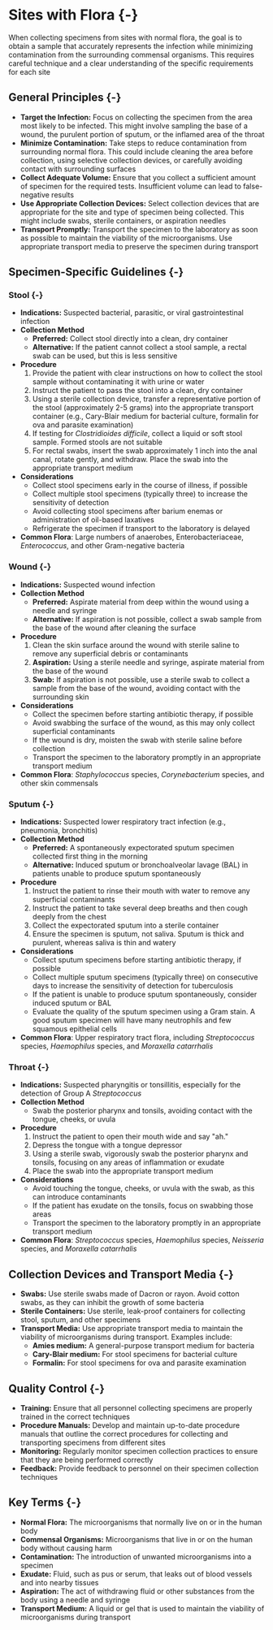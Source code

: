 # Sites with Flora {-}

When collecting specimens from sites with normal flora, the goal is to obtain a sample that accurately represents the infection while minimizing contamination from the surrounding commensal organisms. This requires careful technique and a clear understanding of the specific requirements for each site

## **General Principles** {-}

*   **Target the Infection:** Focus on collecting the specimen from the area most likely to be infected. This might involve sampling the base of a wound, the purulent portion of sputum, or the inflamed area of the throat
*   **Minimize Contamination:** Take steps to reduce contamination from surrounding normal flora. This could include cleaning the area before collection, using selective collection devices, or carefully avoiding contact with surrounding surfaces
*   **Collect Adequate Volume:** Ensure that you collect a sufficient amount of specimen for the required tests. Insufficient volume can lead to false-negative results
*   **Use Appropriate Collection Devices:** Select collection devices that are appropriate for the site and type of specimen being collected. This might include swabs, sterile containers, or aspiration needles
*   **Transport Promptly:** Transport the specimen to the laboratory as soon as possible to maintain the viability of the microorganisms. Use appropriate transport media to preserve the specimen during transport

## **Specimen-Specific Guidelines** {-}

### **Stool** {-}

*   **Indications:** Suspected bacterial, parasitic, or viral gastrointestinal infection
*   **Collection Method**
    *   **Preferred:** Collect stool directly into a clean, dry container
    *   **Alternative:** If the patient cannot collect a stool sample, a rectal swab can be used, but this is less sensitive
*   **Procedure**
    1.  Provide the patient with clear instructions on how to collect the stool sample without contaminating it with urine or water
    2.  Instruct the patient to pass the stool into a clean, dry container
    3.  Using a sterile collection device, transfer a representative portion of the stool (approximately 2-5 grams) into the appropriate transport container (e.g., Cary-Blair medium for bacterial culture, formalin for ova and parasite examination)
    4.  If testing for *Clostridioides difficile*, collect a liquid or soft stool sample. Formed stools are not suitable
    5.  For rectal swabs, insert the swab approximately 1 inch into the anal canal, rotate gently, and withdraw. Place the swab into the appropriate transport medium
*   **Considerations**
    *   Collect stool specimens early in the course of illness, if possible
    *   Collect multiple stool specimens (typically three) to increase the sensitivity of detection
    *   Avoid collecting stool specimens after barium enemas or administration of oil-based laxatives
    *   Refrigerate the specimen if transport to the laboratory is delayed
*   **Common Flora**: Large numbers of anaerobes, Enterobacteriaceae, *Enterococcus*, and other Gram-negative bacteria

### **Wound** {-}

*   **Indications:** Suspected wound infection
*   **Collection Method**
    *   **Preferred:** Aspirate material from deep within the wound using a needle and syringe
    *   **Alternative:** If aspiration is not possible, collect a swab sample from the base of the wound after cleaning the surface
*   **Procedure**
    1.  Clean the skin surface around the wound with sterile saline to remove any superficial debris or contaminants
    2.  **Aspiration:** Using a sterile needle and syringe, aspirate material from the base of the wound
    3.  **Swab:** If aspiration is not possible, use a sterile swab to collect a sample from the base of the wound, avoiding contact with the surrounding skin
*   **Considerations**
    *   Collect the specimen before starting antibiotic therapy, if possible
    *   Avoid swabbing the surface of the wound, as this may only collect superficial contaminants
    *   If the wound is dry, moisten the swab with sterile saline before collection
    *   Transport the specimen to the laboratory promptly in an appropriate transport medium
*   **Common Flora**: *Staphylococcus* species, *Corynebacterium* species, and other skin commensals

### **Sputum** {-}

*   **Indications:** Suspected lower respiratory tract infection (e.g., pneumonia, bronchitis)
*   **Collection Method**
    *   **Preferred:** A spontaneously expectorated sputum specimen collected first thing in the morning
    *   **Alternative:** Induced sputum or bronchoalveolar lavage (BAL) in patients unable to produce sputum spontaneously
*   **Procedure**
    1.  Instruct the patient to rinse their mouth with water to remove any superficial contaminants
    2.  Instruct the patient to take several deep breaths and then cough deeply from the chest
    3.  Collect the expectorated sputum into a sterile container
    4.  Ensure the specimen is sputum, not saliva. Sputum is thick and purulent, whereas saliva is thin and watery
*   **Considerations**
    *   Collect sputum specimens before starting antibiotic therapy, if possible
    *   Collect multiple sputum specimens (typically three) on consecutive days to increase the sensitivity of detection for tuberculosis
    *   If the patient is unable to produce sputum spontaneously, consider induced sputum or BAL
    *   Evaluate the quality of the sputum specimen using a Gram stain. A good sputum specimen will have many neutrophils and few squamous epithelial cells
*   **Common Flora**: Upper respiratory tract flora, including *Streptococcus* species, *Haemophilus* species, and *Moraxella catarrhalis*

### **Throat** {-}

*   **Indications:** Suspected pharyngitis or tonsillitis, especially for the detection of Group A *Streptococcus*
*   **Collection Method**
    *   Swab the posterior pharynx and tonsils, avoiding contact with the tongue, cheeks, or uvula
*   **Procedure**
    1.  Instruct the patient to open their mouth wide and say "ah."
    2.  Depress the tongue with a tongue depressor
    3.  Using a sterile swab, vigorously swab the posterior pharynx and tonsils, focusing on any areas of inflammation or exudate
    4.  Place the swab into the appropriate transport medium
*   **Considerations**
    *   Avoid touching the tongue, cheeks, or uvula with the swab, as this can introduce contaminants
    *   If the patient has exudate on the tonsils, focus on swabbing those areas
    *   Transport the specimen to the laboratory promptly in an appropriate transport medium
*   **Common Flora**: *Streptococcus* species, *Haemophilus* species, *Neisseria* species, and *Moraxella catarrhalis*

## **Collection Devices and Transport Media** {-}

*   **Swabs:** Use sterile swabs made of Dacron or rayon. Avoid cotton swabs, as they can inhibit the growth of some bacteria
*   **Sterile Containers:** Use sterile, leak-proof containers for collecting stool, sputum, and other specimens
*   **Transport Media:** Use appropriate transport media to maintain the viability of microorganisms during transport. Examples include:
    *   **Amies medium:** A general-purpose transport medium for bacteria
    *   **Cary-Blair medium:** For stool specimens for bacterial culture
    *   **Formalin:** For stool specimens for ova and parasite examination

## **Quality Control** {-}

*   **Training:** Ensure that all personnel collecting specimens are properly trained in the correct techniques
*   **Procedure Manuals:** Develop and maintain up-to-date procedure manuals that outline the correct procedures for collecting and transporting specimens from different sites
*   **Monitoring:** Regularly monitor specimen collection practices to ensure that they are being performed correctly
*   **Feedback:** Provide feedback to personnel on their specimen collection techniques

## **Key Terms** {-}

*   **Normal Flora:** The microorganisms that normally live on or in the human body
*   **Commensal Organisms:** Microorganisms that live in or on the human body without causing harm
*   **Contamination:** The introduction of unwanted microorganisms into a specimen
*   **Exudate:** Fluid, such as pus or serum, that leaks out of blood vessels and into nearby tissues
*   **Aspiration:** The act of withdrawing fluid or other substances from the body using a needle and syringe
*   **Transport Medium:** A liquid or gel that is used to maintain the viability of microorganisms during transport
